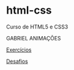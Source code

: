 # html-css
 Curso de HTML5 e CSS3

GABRIEL ANIMAÇÕES

<a href="/exercícios">Exercícios</a>

<a href="/desafios">Desafios</a>
